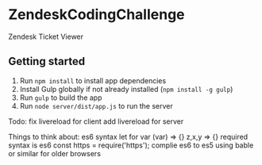 # ZendeskCodingChallenge
Zendesk Ticket Viewer

## Getting started

1.	Run ```npm install``` to install app dependencies
2.	Install Gulp globally if not already installed (```npm install -g gulp```)
3.	Run ```gulp``` to build the app
4.	Run ```node server/dist/app.js``` to run the server 

Todo:
	fix livereload for client
	add livereload for server
	

Things to think about:
	es6 syntax
	let for var
	(var) => {}
	z,x,y => {}
	required syntax is es6 
		const https = require('https');
	complie es6 to es5 using bable or similar for older browsers

